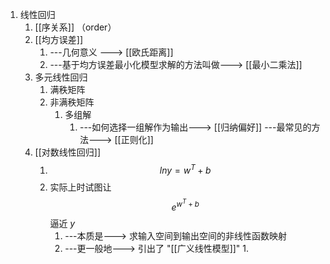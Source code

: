 1. 线性回归
	1. [[序关系]] （order）
	2. [[均方误差]] 
		1. ---几何意义 ---> [[欧氏距离]] 
		2. ---基于均方误差最小化模型求解的方法叫做---> [[最小二乘法]]
	3. 多元线性回归
		1. 满秩矩阵
		2. 非满秩矩阵
			1. 多组解 
				1. ---如何选择一组解作为输出---> [[归纳偏好]] ---最常见的方法---> [[正则化]]
	4. [[对数线性回归]]
		1. $$ln y = w^T+b$$
		2. 实际上时试图让 $$e^{w^T+b}$$ 逼近  $y$
			1. ---本质是---> 求输入空间到输出空间的非线性函数映射
			2. ---更一般地---> 引出了 "[[广义线性模型]]"
				1. 
